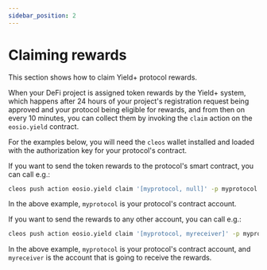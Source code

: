 ```yaml
---
sidebar_position: 2
---
```


# Claiming rewards

This section shows how to claim Yield+ protocol rewards.

When your DeFi project is assigned token rewards by the Yield+ system, which happens after 24 hours of your project's registration request being approved and your protocol being eligible for rewards, and from then on every 10 minutes, you can collect them by invoking the `claim` action on the `eosio.yield` contract.

For the examples below, you will need the `cleos` wallet installed and loaded with the authorization key for your protocol's contract.  

If you want to send the token rewards to the protocol's smart contract, you can call e.g.:

```bash
cleos push action eosio.yield claim '[myprotocol, null]' -p myprotocol
```

In the above example, `myprotocol` is your protocol's contract account.

If you want to send the rewards to any other account, you can call e.g.:

```bash
cleos push action eosio.yield claim '[myprotocol, myreceiver]' -p myprotocol
```

In the above example, `myprotocol` is your protocol's contract account, and `myreceiver` is the account that is going to receive the rewards.